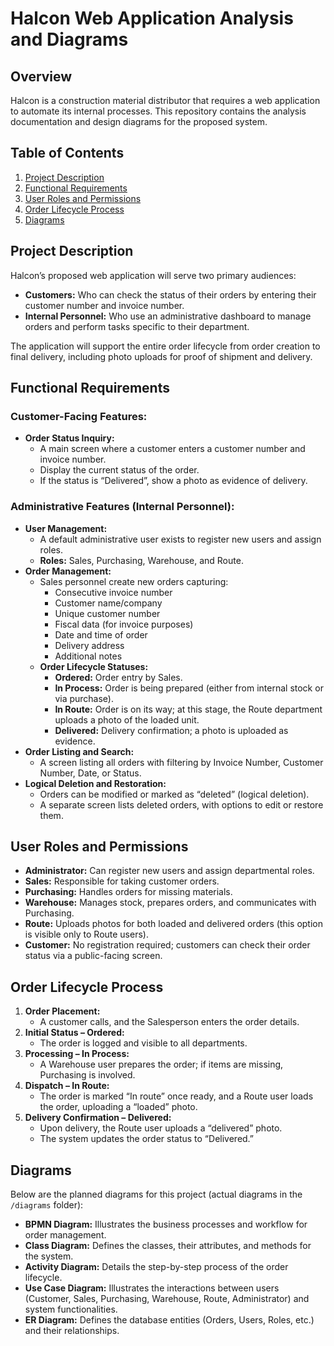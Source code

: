 # Halcon Web Application Analysis and Diagrams

## Overview
Halcon is a construction material distributor that requires a web application to automate its internal processes. This repository contains the analysis documentation and design diagrams for the proposed system.

## Table of Contents
1. [Project Description](#project-description)
2. [Functional Requirements](#functional-requirements)
3. [User Roles and Permissions](#user-roles-and-permissions)
4. [Order Lifecycle Process](#order-lifecycle-process)
5. [Diagrams](#diagrams)

## Project Description
Halcon’s proposed web application will serve two primary audiences:
- **Customers:** Who can check the status of their orders by entering their customer number and invoice number.
- **Internal Personnel:** Who use an administrative dashboard to manage orders and perform tasks specific to their department.

The application will support the entire order lifecycle from order creation to final delivery, including photo uploads for proof of shipment and delivery.

## Functional Requirements
### Customer-Facing Features:
- **Order Status Inquiry:** 
  - A main screen where a customer enters a customer number and invoice number.
  - Display the current status of the order.
  - If the status is “Delivered”, show a photo as evidence of delivery.

### Administrative Features (Internal Personnel):
- **User Management:**
  - A default administrative user exists to register new users and assign roles.
  - **Roles:** Sales, Purchasing, Warehouse, and Route.
- **Order Management:**
  - Sales personnel create new orders capturing:
    - Consecutive invoice number
    - Customer name/company
    - Unique customer number
    - Fiscal data (for invoice purposes)
    - Date and time of order
    - Delivery address
    - Additional notes
  - **Order Lifecycle Statuses:**
    - **Ordered:** Order entry by Sales.
    - **In Process:** Order is being prepared (either from internal stock or via purchase).
    - **In Route:** Order is on its way; at this stage, the Route department uploads a photo of the loaded unit.
    - **Delivered:** Delivery confirmation; a photo is uploaded as evidence.
- **Order Listing and Search:**
  - A screen listing all orders with filtering by Invoice Number, Customer Number, Date, or Status.
- **Logical Deletion and Restoration:**
  - Orders can be modified or marked as “deleted” (logical deletion).
  - A separate screen lists deleted orders, with options to edit or restore them.

## User Roles and Permissions
- **Administrator:** Can register new users and assign departmental roles.
- **Sales:** Responsible for taking customer orders.
- **Purchasing:** Handles orders for missing materials.
- **Warehouse:** Manages stock, prepares orders, and communicates with Purchasing.
- **Route:** Uploads photos for both loaded and delivered orders (this option is visible only to Route users).
- **Customer:** No registration required; customers can check their order status via a public-facing screen.

## Order Lifecycle Process
1. **Order Placement:**
   - A customer calls, and the Salesperson enters the order details.
2. **Initial Status – Ordered:**
   - The order is logged and visible to all departments.
3. **Processing – In Process:**
   - A Warehouse user prepares the order; if items are missing, Purchasing is involved.
4. **Dispatch – In Route:**
   - The order is marked “In route” once ready, and a Route user loads the order, uploading a “loaded” photo.
5. **Delivery Confirmation – Delivered:**
   - Upon delivery, the Route user uploads a “delivered” photo.
   - The system updates the order status to “Delivered.”

## Diagrams
Below are the planned diagrams for this project (actual diagrams in the `/diagrams` folder):

- **BPMN Diagram:** Illustrates the business processes and workflow for order management.
- **Class Diagram:** Defines the classes, their attributes, and methods for the system.
- **Activity Diagram:** Details the step-by-step process of the order lifecycle.
- **Use Case Diagram:** Illustrates the interactions between users (Customer, Sales, Purchasing, Warehouse, Route, Administrator) and system functionalities.
- **ER Diagram:** Defines the database entities (Orders, Users, Roles, etc.) and their relationships.

